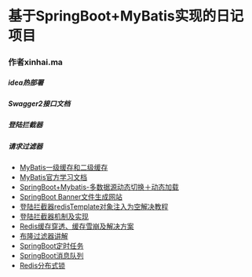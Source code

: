 # 基于SpringBoot+MyBatis实现的日记项目
### 作者xinhai.ma
##### idea热部署
##### Swagger2接口文档
##### 登陆拦截器
##### 请求过滤器
* [MyBatis一级缓存和二级缓存](https://www.cnblogs.com/happyflyingpig/p/7739749.html)
* [MyBatis官方学习文档](https://mybatis.org/mybatis-3/zh/index.html)
* [SpringBoot+Mybatis-多数据源动态切换＋动态加载](https://www.jianshu.com/p/7f1b785cd986)
* [SpringBoot Banner文件生成网站](https://www.bootschool.net/ascii)
* [登陆拦截器redisTemplate对象注入为空解决教程](https://www.cnblogs.com/zj-mxcz/p/12422953.html)
* [登陆拦截器机制及实现](https://blog.csdn.net/zxd1435513775/article/details/86555130)
* [Redis缓存穿透、缓存雪崩及解决方案](https://blog.csdn.net/wx1528159409/article/details/88357728,)
* [布隆过滤器讲解](https://blog.csdn.net/yonggeit/article/details/103033869)
* [SpringBoot定时任务]()
* [SpringBoot消息队列]()
* [Redis分布式锁]()